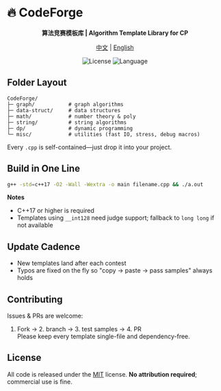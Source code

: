 # 🔥 CodeForge
<div align="center">


**算法竞赛模板库 | Algorithm Template Library for CP**

[中文](README.md) | [English](README.en.md)

<p align="center">
  <img alt="License" src="https://img.shields.io/badge/license-MIT-blue.svg">
  <img alt="Language" src="https://img.shields.io/badge/language-C++-orange.svg">
</p>
</div>


## Folder Layout
```
CodeForge/
├─ graph/           # graph algorithms
├─ data-struct/     # data structures
├─ math/            # number theory & poly
├─ string/          # string algorithms
├─ dp/              # dynamic programming
└─ misc/            # utilities (fast IO, stress, debug macros)
```
Every `.cpp` is self-contained—just drop it into your project.

## Build in One Line
```bash
g++ -std=c++17 -O2 -Wall -Wextra -o main filename.cpp && ./a.out
```
**Notes**  
- C++17 or higher is required  
- Templates using `__int128` need judge support; fallback to `long long` if not available

## Update Cadence
- New templates land after each contest  
- Typos are fixed on the fly so "copy → paste → pass samples" always holds

## Contributing
Issues & PRs are welcome:  
1. Fork → 2. branch → 3. test samples → 4. PR  
Please keep every template single-file and dependency-free.

## License
All code is released under the [MIT](LICENSE) license. **No attribution required**; commercial use is fine.